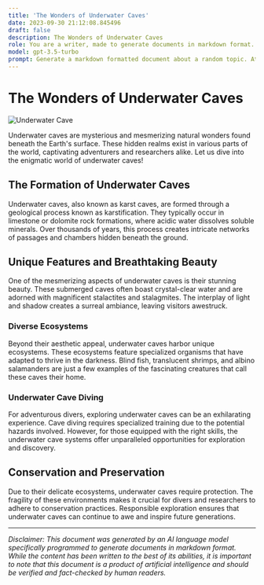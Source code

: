 ```yaml
---
title: 'The Wonders of Underwater Caves'
date: 2023-09-30 21:12:08.845496
draft: false
description: The Wonders of Underwater Caves
role: You are a writer, made to generate documents in markdown format. It is very important that all of the documents you generate are in valid markdown format.
model: gpt-3.5-turbo
prompt: Generate a markdown formatted document about a random topic. At the bottom, include a disclaimer explaining that the document was generated by you. The first line of the document should be the title. Make sure that the entire document is in proper markdown format, using a mix of various tags to make the document visually appealing.
---
```


# The Wonders of Underwater Caves

![Underwater Cave](https://example.com/underwater-cave.jpg)

Underwater caves are mysterious and mesmerizing natural wonders found beneath the Earth's surface. These hidden realms exist in various parts of the world, captivating adventurers and researchers alike. Let us dive into the enigmatic world of underwater caves!

## The Formation of Underwater Caves

Underwater caves, also known as karst caves, are formed through a geological process known as karstification. They typically occur in limestone or dolomite rock formations, where acidic water dissolves soluble minerals. Over thousands of years, this process creates intricate networks of passages and chambers hidden beneath the ground.

## Unique Features and Breathtaking Beauty

One of the mesmerizing aspects of underwater caves is their stunning beauty. These submerged caves often boast crystal-clear water and are adorned with magnificent stalactites and stalagmites. The interplay of light and shadow creates a surreal ambiance, leaving visitors awestruck.

### Diverse Ecosystems

Beyond their aesthetic appeal, underwater caves harbor unique ecosystems. These ecosystems feature specialized organisms that have adapted to thrive in the darkness. Blind fish, translucent shrimps, and albino salamanders are just a few examples of the fascinating creatures that call these caves their home.

### Underwater Cave Diving

For adventurous divers, exploring underwater caves can be an exhilarating experience. Cave diving requires specialized training due to the potential hazards involved. However, for those equipped with the right skills, the underwater cave systems offer unparalleled opportunities for exploration and discovery.

## Conservation and Preservation

Due to their delicate ecosystems, underwater caves require protection. The fragility of these environments makes it crucial for divers and researchers to adhere to conservation practices. Responsible exploration ensures that underwater caves can continue to awe and inspire future generations.

---

*Disclaimer: This document was generated by an AI language model specifically programmed to generate documents in markdown format. While the content has been written to the best of its abilities, it is important to note that this document is a product of artificial intelligence and should be verified and fact-checked by human readers.*